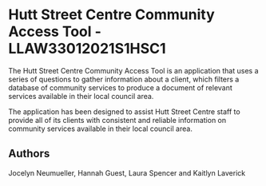 # Hutt Street Centre Community Access Tool - LLAW33012021S1HSC1


The Hutt Street Centre Community Access Tool is an application that uses a series of questions to gather information about a client, which filters a database of community services to produce a document of relevant services available in their local council area. 

The application has been designed to assist Hutt Street Centre staff to provide all of its clients with consistent and reliable information on community services available in their local council area. 



## Authors

Jocelyn Neumueller, Hannah Guest, Laura Spencer and Kaitlyn Laverick
